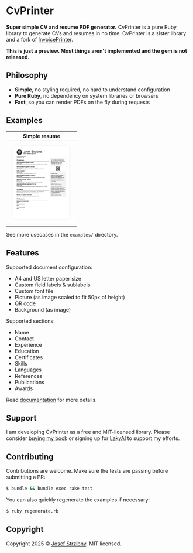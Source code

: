 # CvPrinter

**Super simple CV and resume PDF generator.** CvPrinter is a pure Ruby library to generate CVs and resumes in no time. CvPrinter is a sister library and a fork of [InvoicePrinter](https://github.com/strzibny/invoice_printer).

**This is just a preview. Most things aren't implemented and the gem is not released.**

## Philosophy

- **Simple**, no styling required, no hard to understand configuration
- **Pure Ruby**, no dependency on system libraries or browsers
- **Fast**, so you can render PDFs on the fly during requests

## Examples

| Simple resume |
| -------------- |
| <a href="https://github.com/strzibny/cv_printer/raw/master/examples/simple_cv.pdf"><img src="./examples/example.png" width="180" /></a>|

See more usecases in the `examples/` directory.

## Features

Supported document configuration:

- A4 and US letter paper size
- Custom field labels & sublabels
- Custom font file
- Picture (as image scaled to fit 50px of height)
- QR code
- Background (as image)

Supported sections:

- Name
- Contact
- Experience
- Education
- Certificates
- Skills
- Languages
- References
- Publications
- Awards

Read [documentation](./docs/LIBRARY.md) for more details.

## Support

I am developing CvPrinter as a free and MIT-licensed library. Please consider [buying my book](https://deploymentfromscratch.com/) or signing up for [LakyAI](https://lakyai.com/) to support my efforts.

## Contributing

Contributions are welcome. Make sure the tests are passing before submitting a PR:

```bash
$ bundle && bundle exec rake test
```

You can also quickly regenerate the examples if necessary:

```bash
$ ruby regenerate.rb
```

## Copyright

Copyright 2025 &copy; [Josef Strzibny](http://strzibny.name/). MIT licensed.
